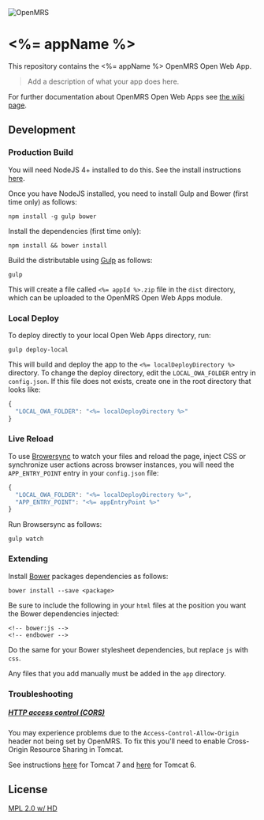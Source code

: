 <img src="https://cloud.githubusercontent.com/assets/668093/12567089/0ac42774-c372-11e5-97eb-00baf0fccc37.jpg" alt="OpenMRS"/>

# <%= appName %>

This repository contains the <%= appName %> OpenMRS Open Web App.

> Add a description of what your app does here.

For further documentation about OpenMRS Open Web Apps see
[the wiki page](https://wiki.openmrs.org/display/docs/Open+Web+Apps+Module).

## Development

### Production Build

You will need NodeJS 4+ installed to do this. See the install instructions
[here](https://nodejs.org/en/download/package-manager/).

Once you have NodeJS installed, you need to install Gulp and Bower (first time
  only) as follows:
````
npm install -g gulp bower
````

Install the dependencies (first time only):

```
npm install && bower install
```
Build the distributable using [Gulp](http://gulpjs.com/) as follows:

````
gulp
````

This will create a file called `<%= appId %>.zip` file in the `dist` directory,
which can be uploaded to the OpenMRS Open Web Apps module.

### Local Deploy

To deploy directly to your local Open Web Apps directory, run:

````
gulp deploy-local
````

This will build and deploy the app to the `<%= localDeployDirectory %>`
directory. To change the deploy directory, edit the `LOCAL_OWA_FOLDER` entry in
`config.json`. If this file does not exists, create one in the root directory
that looks like:

```js
{
  "LOCAL_OWA_FOLDER": "<%= localDeployDirectory %>"
}
```

### Live Reload

To use [Browersync](https://www.browsersync.io/) to watch your files and reload
the page, inject CSS or synchronize user actions across browser instances, you
will need the `APP_ENTRY_POINT` entry in your `config.json` file:

```js
{
  "LOCAL_OWA_FOLDER": "<%= localDeployDirectory %>",
  "APP_ENTRY_POINT": "<%= appEntryPoint %>"
}
```
Run Browsersync as follows:

```
gulp watch
```

### Extending

Install [Bower](http://bower.io/) packages dependencies as follows:

````
bower install --save <package>
````

Be sure to include the following in your `html` files at the position you want
the Bower dependencies injected:

````
<!-- bower:js -->
<!-- endbower -->
````
Do the same for your Bower stylesheet dependencies, but replace `js` with `css`.

Any files that you add manually must be added in the `app` directory.

### Troubleshooting

##### [HTTP access control (CORS)](https://developer.mozilla.org/en-US/docs/Web/HTTP/Access_control_CORS)

You may experience problems due to the `Access-Control-Allow-Origin` header not
being set by OpenMRS. To fix this you'll need to enable Cross-Origin Resource
Sharing in Tomcat.

See instructions [here](http://enable-cors.org/server_tomcat.html) for Tomcat 7 and [here](https://www.dforge.net/2013/09/16/enabling-cors-on-apache-tomcat-6/) for Tomcat 6.

## License

[MPL 2.0 w/ HD](http://openmrs.org/license/)
